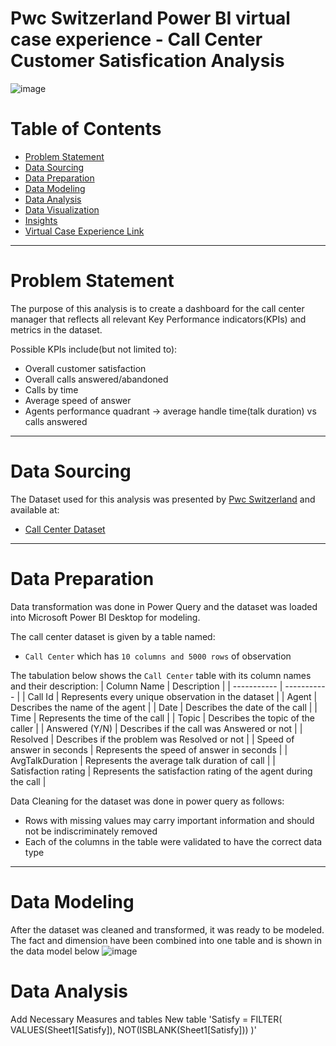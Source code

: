 # Pwc Switzerland Power BI virtual case experience - Call Center Customer Satisfication Analysis
![image](https://user-images.githubusercontent.com/24377958/226614142-0032363b-ecec-4d73-bf2b-159a35db0ce7.png)

# Table of Contents

- [Problem Statement](https://github.com/jiang54/-Diversity-and-Inclusion-Analysis#Problem-Statement)
- [Data Sourcing](https://github.com/jiang54/-Diversity-and-Inclusion-Analysis#Data-Sourcing)
- [Data Preparation](https://github.com/jiang54/-Diversity-and-Inclusion-Analysis#Data-Preparation)
- [Data Modeling](https://github.com/jiang54/-Diversity-and-Inclusion-Analysis#Data-Modeling)
- [Data Analysis](https://github.com/jiang54/-Diversity-and-Inclusion-Analysis#Data-Analysis)
- [Data Visualization](https://github.com/jiang54/-Diversity-and-Inclusion-Analysis#Data-Visualization)
- [Insights](https://github.com/jiang54/-Diversity-and-Inclusion-Analysis#Insights)
- [Virtual Case Experience Link](https://github.com/jiang54/-Diversity-and-Inclusion-Analysis#Virtual-Case-Experience-Link)


---
# Problem Statement

The purpose of this analysis is to create a dashboard for the call center manager that reflects all relevant Key Performance indicators(KPIs)
and metrics in the dataset.

Possible KPIs include(but not limited to):
- Overall customer satisfaction
- Overall calls answered/abandoned
- Calls by time
- Average speed of answer
- Agents performance quadrant -> average handle time(talk duration) vs calls answered


---

# Data Sourcing

The Dataset used for this analysis was presented by [Pwc Switzerland](https://www.pwc.ch/en/careers-with-pwc/students/virtual-case-experience.html) and available at:

- [Call Center Dataset](https://github.com/jiang54/Call-Center-Customer-Satisfication-Analysis/blob/main/01%20Call-Center-Dataset.xlsx)


---

# Data Preparation

Data transformation was done in Power Query and the dataset was loaded into Microsoft Power BI Desktop for modeling.

The call center dataset is given by a table named:

- `Call Center` which has `10 columns and 5000 rows` of observation


The tabulation below shows the `Call Center` table with its column names and their description:
| Column Name | Description |
| ----------- | ----------- |
| Call Id | Represents every unique observation in the dataset |
| Agent | Describes the name of the agent |
| Date | Describes the date of the call |
| Time | Represents the time of the call  |
| Topic | Describes the topic of the caller |
| Answered (Y/N) | Describes if the call was Answered or not |
| Resolved | Describes if the problem was Resolved or not |
| Speed of answer in seconds | Represents the speed of answer in seconds |
| AvgTalkDuration | Represents the average talk duration of call |
| Satisfaction rating | Represents the satisfaction rating of the agent during the call |

Data Cleaning for the dataset was done in power query as follows:

- Rows with missing values may carry important information and should not be indiscriminately removed
- Each of the columns in the table were validated to have the correct data type 



---

# Data Modeling

After the dataset was cleaned and transformed, it was ready to be modeled.
The fact and dimension have been combined into one table and is shown in the data model below
![image](https://user-images.githubusercontent.com/24377958/226616203-ea251e2b-dc9f-4e6f-a0ac-a9fe9ffa7afe.png)

# Data Analysis
Add Necessary Measures and tables
New table 'Satisfy = 
FILTER(
    VALUES(Sheet1[Satisfy]),
    NOT(ISBLANK(Sheet1[Satisfy]))
)'
